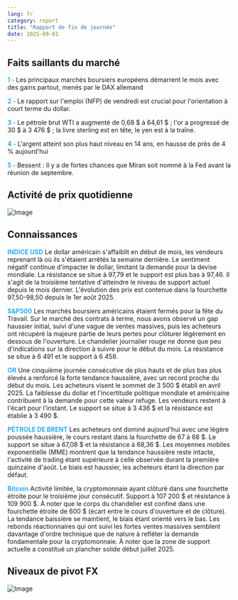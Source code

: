 ```yaml
---
lang: fr
category: report
title: "Rapport de fin de journée"
date: 2025-09-01
---
```



<h2>Faits saillants du marché</h2>
<strong style="color: #2caef7;">1 - </strong> Les principaux marchés boursiers européens démarrent le mois avec des gains partout, menés par le DAX allemand

<strong style="color: #2caef7;">2 - </strong> Le rapport sur l'emploi (NFP) de vendredi est crucial pour l'orientation à court terme du dollar.

<strong style="color: #2caef7;">3 - </strong> Le pétrole brut WTI a augmenté de 0,68 $ à 64,61 $ ; l'or a progressé de 30 $ à 3 476 $ ; la livre sterling est en tête, le yen est à la traîne.

<strong style="color: #2caef7;">4 - </strong> L'argent atteint son plus haut niveau en 14 ans, en hausse de près de 4 % aujourd'hui

<strong style="color: #2caef7;">5 - </strong> Bessent : Il y a de fortes chances que Miran soit nommé à la Fed avant la réunion de septembre.




<h2>Activité de prix quotidienne</h2>
<img src="https://markleighedu.github.io/img/Sep-2025/01-Sep-2025/price.jpg" alt="Image"/>

<h2>Connaissances</h2>
<strong style="color: #2caef7;">INDICE USD</strong> Le dollar américain s'affaiblit en début de mois, les vendeurs reprenant là où ils s'étaient arrêtés la semaine dernière. Le sentiment négatif continue d'impacter le dollar, limitant la demande pour la devise mondiale. La résistance se situe à 97,79 et le support est plus bas à 97,46. Il s'agit de la troisième tentative d'atteindre le niveau de support actuel depuis le mois dernier. L'évolution des prix est contenue dans la fourchette 97,50-98,50 depuis le 1er août 2025.

<strong style="color: #2caef7;">S&P500</strong> Les marchés boursiers américains étaient fermés pour la fête du Travail. Sur le marché des contrats à terme, nous avons observé un gap haussier initial, suivi d'une vague de ventes massives, puis les acheteurs ont récupéré la majeure partie de leurs pertes pour clôturer légèrement en dessous de l'ouverture. Le chandelier journalier rouge ne donne que peu d'indications sur la direction à suivre pour le début du mois. La résistance se situe à 6 491 et le support à 6 458.

<strong style="color: #2caef7;">OR</strong> Une cinquième journée consécutive de plus hauts et de plus bas plus élevés a renforcé la forte tendance haussière, avec un record proche du début du mois. Les acheteurs visent le sommet de 3 500 $ établi en avril 2025. La faiblesse du dollar et l'incertitude politique mondiale et américaine contribuent à la demande pour cette valeur refuge. Les vendeurs restent à l'écart pour l'instant. Le support se situe à 3 436 $ et la résistance est établie à 3 490 $.

<strong style="color: #2caef7;">PÉTROLE DE BRENT</strong> Les acheteurs ont dominé aujourd'hui avec une légère poussée haussière, le cours restant dans la fourchette de 67 à 68 $. Le support se situe à 67,08 $ et la résistance à 68,36 $. Les moyennes mobiles exponentielle (MME) montrent que la tendance haussière reste intacte, l'activité de trading étant supérieure à celle observée durant la première quinzaine d'août. Le biais est haussier, les acheteurs étant la direction par défaut.

<strong style="color: #2caef7;">Bitcoin</strong> Activité limitée, la cryptomonnaie ayant clôturé dans une fourchette étroite pour le troisième jour consécutif. Support à 107 200 $ et résistance à 109 900 $. À noter que le corps du chandelier est confiné dans une fourchette étroite de 600 $ (écart entre le cours d'ouverture et de clôture). La tendance baissière se maintient, le biais étant orienté vers le bas. Les rebonds réactionnaires qui ont suivi les fortes ventes massives semblent davantage d'ordre technique que de nature à refléter la demande fondamentale pour la cryptomonnaie. À noter que la zone de support actuelle a constitué un plancher solide début juillet 2025.



<h2>Niveaux de pivot FX</h2>
<img src="https://markleighedu.github.io/img/Sep-2025/01-Sep-2025/pivot.jpg" alt="Image"/>